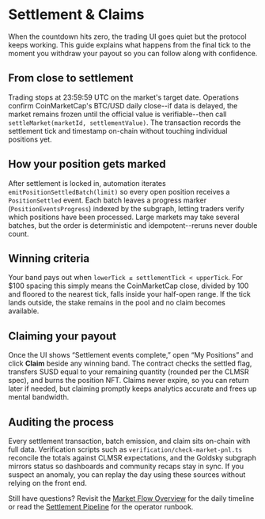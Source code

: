 # Settlement & Claims

When the countdown hits zero, the trading UI goes quiet but the protocol keeps working. This guide explains what happens from the final tick to the moment you withdraw your payout so you can follow along with confidence.

## From close to settlement

Trading stops at 23:59:59 UTC on the market's target date. Operations confirm CoinMarketCap's BTC/USD daily close--if data is delayed, the market remains frozen until the official value is verifiable--then call `settleMarket(marketId, settlementValue)`. The transaction records the settlement tick and timestamp on-chain without touching individual positions yet.

## How your position gets marked

After settlement is locked in, automation iterates `emitPositionSettledBatch(limit)` so every open position receives a `PositionSettled` event. Each batch leaves a progress marker (`PositionEventsProgress`) indexed by the subgraph, letting traders verify which positions have been processed. Large markets may take several batches, but the order is deterministic and idempotent--reruns never double count.

## Winning criteria

Your band pays out when `lowerTick ≤ settlementTick < upperTick`. For $100 spacing this simply means the CoinMarketCap close, divided by 100 and floored to the nearest tick, falls inside your half-open range. If the tick lands outside, the stake remains in the pool and no claim becomes available.

## Claiming your payout

Once the UI shows “Settlement events complete,” open “My Positions” and click **Claim** beside any winning band. The contract checks the settled flag, transfers SUSD equal to your remaining quantity (rounded per the CLMSR spec), and burns the position NFT. Claims never expire, so you can return later if needed, but claiming promptly keeps analytics accurate and frees up mental bandwidth.

## Auditing the process

Every settlement transaction, batch emission, and claim sits on-chain with full data. Verification scripts such as `verification/check-market-pnl.ts` reconcile the totals against CLMSR expectations, and the Goldsky subgraph mirrors status so dashboards and community recaps stay in sync. If you suspect an anomaly, you can replay the day using these sources without relying on the front end.

Still have questions? Revisit the [Market Flow Overview](../start/market-flow-overview.md) for the daily timeline or read the [Settlement Pipeline](../market/settlement-pipeline.md) for the operator runbook.
